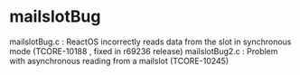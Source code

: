 # mailslotBug
mailslotBug.c  : ReactOS incorrectly reads data from the slot in synchronous mode (TCORE-10188 , fixed in r69236 release)
mailslotBug2.c : Problem with asynchronous reading from a mailslot (TCORE-10245)
